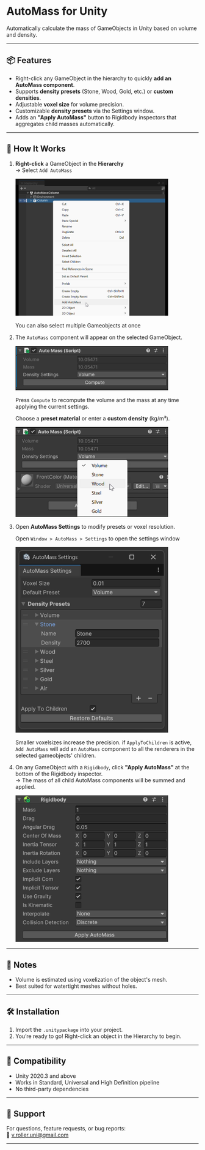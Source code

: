 # AutoMass for Unity
Automatically calculate the mass of GameObjects in Unity based on volume and density.

---

## 📦 Features
- Right-click any GameObject in the hierarchy to quickly **add an AutoMass component**.
- Supports **density presets** (Stone, Wood, Gold, etc.) or **custom densities**.
- Adjustable **voxel size** for volume precision.
- Customizable **density presets** via the Settings window.
- Adds an **"Apply AutoMass"** button to Rigidbody inspectors that aggregates child masses automatically.

---

## 🧩 How It Works

1. **Right-click** a GameObject in the **Hierarchy**  
   → Select `Add AutoMass`

   <img src="Documentation/ObjectMenu.png" alt="AutoMass Overview" style="width: 400px;"/>

   You can also select multiple Gameobjects at once

2. The `AutoMass` component will appear on the selected GameObject.
   
   <img src="Documentation/Component.png" alt="AutoMass Overview" style="width: 400px;"/>

   Press `Compute` to recompute the volume and the mass at any time applying the current settings.
   
   Choose a **preset material** or enter a **custom density** (kg/m³).

   <img src="Documentation/Component2.png" alt="AutoMass Overview" style="width: 400px;"/>

3. Open **AutoMass Settings** to modify presets or voxel resolution.

   Open `Window > AutoMass > Settings` to open the settings window

   <img src="Documentation/Settings.png" alt="AutoMass Overview" style="width: 400px;"/>

   Smaller voxelsizes increase the precision.
   if `ApplyToChildren` is active, `Add AutoMass` will add an `AutoMass` component to all the renderers in the selected gameobjects' children.

4. On any GameObject with a `Rigidbody`, click **"Apply AutoMass"** at the bottom of the Rigidbody inspector.  
   → The mass of all child AutoMass components will be summed and applied.

   <img src="Documentation/Rigidbody.png" alt="AutoMass Overview" style="width: 400px;"/>

---

## 📌 Notes
- Volume is estimated using voxelization of the object's mesh.
- Best suited for watertight meshes without holes.

---

## 🛠 Installation
1. Import the `.unitypackage` into your project.
2. You’re ready to go! Right-click an object in the Hierarchy to begin.

---

## 🧪 Compatibility
- Unity 2020.3 and above
- Works in Standard, Universal and High Definition pipeline
- No third-party dependencies

---

## 📮 Support
For questions, feature requests, or bug reports:  
📧 v.roller.uni@gmail.com  

---

